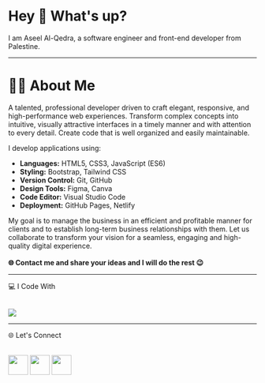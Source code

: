 # Hey 👋 What's up?
I am Aseel Al-Qedra, a software engineer and front-end developer from Palestine.
<hr></hr>

# 🧑‍💻 About Me <br/>
A talented, professional developer driven to craft elegant, responsive, and high-performance web experiences. Transform complex concepts into intuitive, visually attractive interfaces in a timely manner and with attention to every detail. Create code that is well organized and easily maintainable.

I develop applications using:<br/>
- **Languages:** HTML5, CSS3, JavaScript (ES6)  
- **Styling:** Bootstrap, Tailwind CSS  
- **Version Control:** Git, GitHub  
- **Design Tools:** Figma, Canva  
- **Code Editor:** Visual Studio Code  
- **Deployment:** GitHub Pages, Netlify

My goal is to manage the business in an efficient and profitable manner for clients and to establish long-term business relationships with them.
Let us collaborate to transform your vision for a seamless, engaging and high-quality digital experience.
<br></br>
**🌐 Contact me and share your ideas and I will do the rest 😉**

<hr></hr>
💻 I Code With
<br></br>
<p align="left"> <img src="https://skillicons.dev/icons?i=html,css,js,bootstrap,tailwind,git,github,figma,vscode,netlify" /> </p>
<hr></hr>
🌐 Let's Connect 
<br></br>
<div align="left">

[<img src="https://skillicons.dev/icons?i=gmail" width="40"/>](mailto:aseel.alqedra@gmail.com)
[<img src="https://skillicons.dev/icons?i=github" width="40"/>](https:github.com/aseelalqedra)
[<img src="https://skillicons.dev/icons?i=linkedin" width="40"/>](https:linkedin.com/in/aseelalqedra)

</div>

